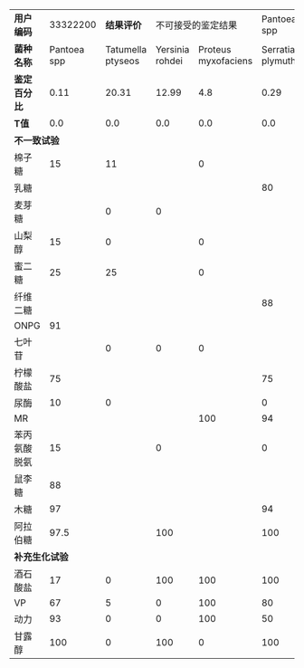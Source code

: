 <table class='layui-table'>
<tr>
<td><b>用户编码</b></td>
<td>33322200</td>
<td><b>结果评价</b></td>
<td colspan='2'>不可接受的鉴定结果</td>
<td>Pantoea spp</td>
</tr>
<tr>
<td><b>菌种名称</b></td>
<td>Pantoea spp</td>
<td>Tatumella ptyseos</td>
<td>Yersinia rohdei</td>
<td>Proteus myxofaciens</td>
<td>Serratia plymuthica</td>
</tr>
<tr>
<td><b>鉴定百分比</b></td>
<td>0.11</td>
<td>20.31</td>
<td>12.99</td>
<td>4.8</td>
<td>0.29</td>
</tr>
<tr>
<td><b>T值</b></td>
<td>0.0</td>
<td>0.0</td>
<td>0.0</td>
<td>0.0</td>
<td>0.0</td>
</tr>
<tr>
<td colspan='6'><b>不一致试验</b></td>
</tr>
<tr>
<td>棉子糖</td>
<td>15</td>
<td>11</td>
<td></td>
<td>0</td>
<td></td>
</tr>
<tr>
<td>乳糖</td>
<td></td>
<td></td>
<td></td>
<td></td>
<td>80</td>
</tr>
<tr>
<td>麦芽糖</td>
<td></td>
<td>0</td>
<td>0</td>
<td></td>
<td></td>
</tr>
<tr>
<td>山梨醇</td>
<td>15</td>
<td>0</td>
<td></td>
<td>0</td>
<td></td>
</tr>
<tr>
<td>蜜二糖</td>
<td>25</td>
<td>25</td>
<td></td>
<td>0</td>
<td></td>
</tr>
<tr>
<td>纤维二糖</td>
<td></td>
<td></td>
<td></td>
<td></td>
<td>88</td>
</tr>
<tr>
<td>ONPG</td>
<td>91</td>
<td></td>
<td></td>
<td></td>
<td></td>
</tr>
<tr>
<td>七叶苷</td>
<td></td>
<td>0</td>
<td>0</td>
<td>0</td>
<td></td>
</tr>
<tr>
<td>柠檬酸盐</td>
<td>75</td>
<td></td>
<td></td>
<td></td>
<td>75</td>
</tr>
<tr>
<td>尿酶</td>
<td>10</td>
<td>0</td>
<td></td>
<td></td>
<td>0</td>
</tr>
<tr>
<td>MR</td>
<td></td>
<td></td>
<td></td>
<td>100</td>
<td>94</td>
</tr>
<tr>
<td>苯丙氨酸脱氨</td>
<td>15</td>
<td></td>
<td>0</td>
<td></td>
<td>0</td>
</tr>
<tr>
<td>鼠李糖</td>
<td>88</td>
<td></td>
<td></td>
<td></td>
<td></td>
</tr>
<tr>
<td>木糖</td>
<td>97</td>
<td></td>
<td></td>
<td></td>
<td>94</td>
</tr>
<tr>
<td>阿拉伯糖</td>
<td>97.5</td>
<td></td>
<td>100</td>
<td></td>
<td>100</td>
</tr>
<tr>
<td colspan='6'><b>补充生化试验</b></td>
</tr>
<tr>
<td>酒石酸盐</td>
<td>17</td>
<td>0</td>
<td>100</td>
<td>100</td>
<td>100</td>
</tr>
<tr>
<td>VP</td>
<td>67</td>
<td>5</td>
<td>0</td>
<td>100</td>
<td>80</td>
</tr>
<tr>
<td>动力</td>
<td>93</td>
<td>0</td>
<td>0</td>
<td>100</td>
<td>50</td>
</tr>
<tr>
<td>甘露醇</td>
<td>100</td>
<td>0</td>
<td>100</td>
<td>0</td>
<td>100</td>
</tr>
</table>
